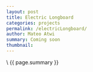 ```yaml
---
layout: post
title: Electric Longboard
categories: projects
permalink: /electricLongboard/
author: Mateo Atwi
summary: Coming soon
thumbnail:
---
```


\\
{{ page.summary }}